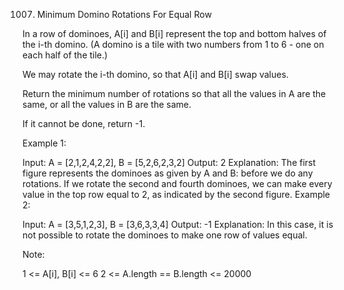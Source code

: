 1007. Minimum Domino Rotations For Equal Row

In a row of dominoes, A[i] and B[i] represent the top and bottom halves of the i-th domino.  (A domino is a tile with two numbers from 1 to 6 - one on each half of the tile.)

We may rotate the i-th domino, so that A[i] and B[i] swap values.

Return the minimum number of rotations so that all the values in A are the same, or all the values in B are the same.

If it cannot be done, return -1.



Example 1:



Input: A = [2,1,2,4,2,2], B = [5,2,6,2,3,2]
Output: 2
Explanation:
The first figure represents the dominoes as given by A and B: before we do any rotations.
If we rotate the second and fourth dominoes, we can make every value in the top row equal to 2, as indicated by the second figure.
Example 2:

Input: A = [3,5,1,2,3], B = [3,6,3,3,4]
Output: -1
Explanation:
In this case, it is not possible to rotate the dominoes to make one row of values equal.


Note:

1 <= A[i], B[i] <= 6
2 <= A.length == B.length <= 20000
